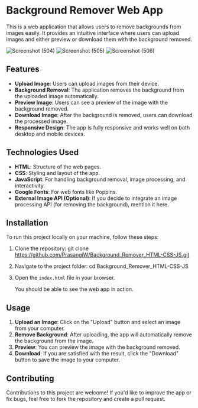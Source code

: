 # Background Remover Web App

This is a web application that allows users to remove backgrounds from images easily. It provides an intuitive interface where users can upload images and either preview or download them with the background removed.

![Screenshot (504)](https://github.com/user-attachments/assets/ab49f46b-7516-45ec-92dc-a75d60429bca)
![Screenshot (505)](https://github.com/user-attachments/assets/bab1ea19-846e-4922-897c-6430ca3a2354)
![Screenshot (506)](https://github.com/user-attachments/assets/9f3d7a51-e3b5-44a7-8640-02edb4e86d7d)



## Features

- **Upload Image**: Users can upload images from their device.
- **Background Removal**: The application removes the background from the uploaded image automatically.
- **Preview Image**: Users can see a preview of the image with the background removed.
- **Download Image**: After the background is removed, users can download the processed image.
- **Responsive Design**: The app is fully responsive and works well on both desktop and mobile devices.

## Technologies Used

- **HTML**: Structure of the web pages.
- **CSS**: Styling and layout of the app.
- **JavaScript**: For handling background removal, image processing, and interactivity.
- **Google Fonts**: For web fonts like Poppins.
- **External Image API (Optional)**: If you decide to integrate an image processing API (for removing the background), mention it here.

## Installation

To run this project locally on your machine, follow these steps:

1. Clone the repository:
   git clone https://github.com/PrasangiW/Background_Remover_HTML-CSS-JS.git
 
2. Navigate to the project folder:
   cd Background_Remover_HTML-CSS-JS

3. Open the `index.html` file in your browser.

   You should be able to see the web app in action.

## Usage

1. **Upload an Image**: Click on the "Upload" button and select an image from your computer.
2. **Remove Background**: After uploading, the app will automatically remove the background from the image.
3. **Preview**: You can preview the image with the background removed.
4. **Download**: If you are satisfied with the result, click the "Download" button to save the image to your computer.

## Contributing

Contributions to this project are welcome! If you'd like to improve the app or fix bugs, feel free to fork the repository and create a pull request.



